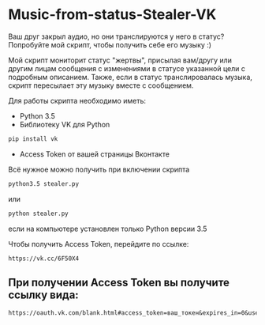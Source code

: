 # Music-from-status-Stealer-VK
Ваш друг закрыл аудио, но они транслируются у него в статус? Попробуйте мой скрипт, чтобы получить себе его музыку :)

Мой скрипт мониторит статус "жертвы", присылая вам/другу или другим лицам сообщения с изменениями в статусе указанной цели с подробным описанием. Также, если в статус транслировалась музыка, скрипт пересылает эту музыку вместе с сообщением.

Для работы скрипта необходимо иметь:
- Python 3.5
- Библиотеку VK для Python
```bash
pip install vk
```
- Access Token от вашей страницы Вконтакте

Всё нужное можно получить при включении скрипта
```bash
python3.5 stealer.py
``` 
или 
```bash
python stealer.py
```
если на компьютере установлен только Python версии 3.5

Чтобы получить Access Token, перейдите по ссылке:
```
https://vk.cc/6F50X4
```

## При получении Access Token вы получите ссылку вида:
```
https://oauth.vk.com/blank.html#access_token=ваш_токен&expires_in=0&user_id=ваш_айди_страницы
```
